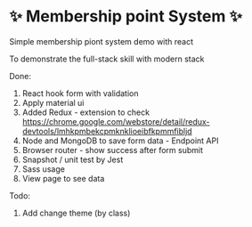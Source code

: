 # :sparkles: Membership point System :sparkles:
Simple membership piont system demo with react  

To demonstrate the full-stack skill with modern stack  

Done: 

1. React hook form with validation
2. Apply material ui
3. Added Redux - extension to check https://chrome.google.com/webstore/detail/redux-devtools/lmhkpmbekcpmknklioeibfkpmmfibljd  
4. Node and MongoDB to save form data - Endpoint API
5. Browser router - show success after form submit
6. Snapshot / unit test by Jest
7. Sass usage
8. View page to see data 

Todo:
1. Add change theme (by class)
